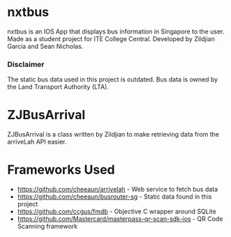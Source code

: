 
# nxtbus
nxtbus is an IOS App that displays bus information in Singapore to the user.
Made as a student project for ITE College Central.
Developed by Zildjian Garcia and Sean Nicholas.

### Disclaimer
The static bus data used in this project is outdated.
Bus data is owned by the Land Transport Authority (LTA).

# ZJBusArrival
ZJBusArrival is a class written by Zildjian to make retrieving data from the arriveLah API easier.


# Frameworks Used

- https://github.com/cheeaun/arrivelah - Web service to fetch bus data
- https://github.com/cheeaun/busrouter-sg - Static data found in this project
- https://github.com/ccgus/fmdb - Objective C wrapper around SQLite
- https://github.com/Mastercard/masterpass-qr-scan-sdk-ios - QR Code Scanning framework

